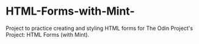 # HTML-Forms-with-Mint-
Project to practice creating and styling HTML forms for The Odin Project's Project: HTML Forms (with Mint).
